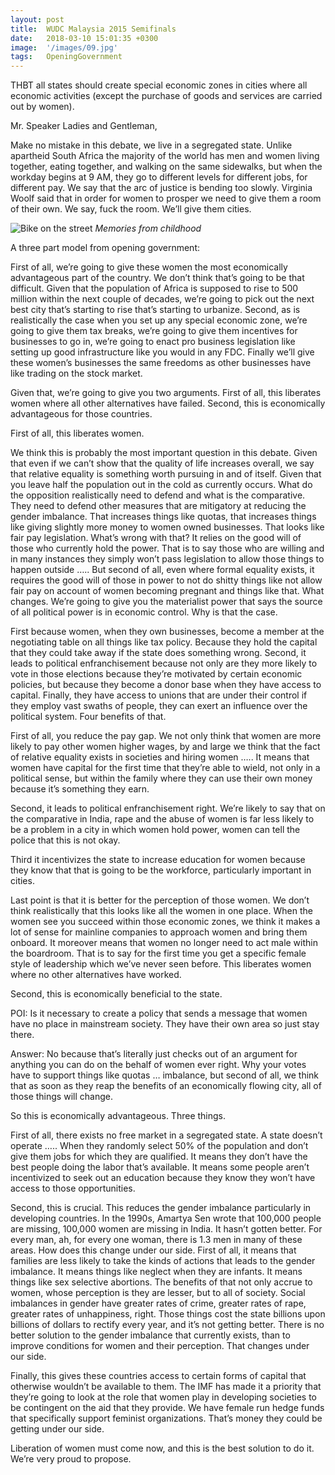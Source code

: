 ```yaml
---
layout: post
title:  WUDC Malaysia 2015 Semifinals
date:   2018-03-10 15:01:35 +0300
image:  '/images/09.jpg'
tags:   OpeningGovernment
---
```

THBT all states should create special economic zones in cities where all economic activities (except the purchase of goods and services are carried out by women).

Mr. Speaker Ladies and Gentleman,

Make no mistake in this debate, we live in a segregated state. Unlike apartheid South Africa the majority of the world has men and women living together, eating together, and walking on the same sidewalks, but when the workday begins at 9 AM, they go to different levels for different jobs, for different pay. We say that the arc of justice is bending too slowly. Virginia Woolf said that in order for women to prosper we need to give them a room of their own. We say, fuck the room. We’ll give them cities.

![Bike on the street]({{site.baseurl}}/images/11.jpg)
*Memories from childhood*

A three part model from opening government:

First of all, we’re going to give these women the most economically advantageous  part of the country. We don’t think that’s going to be that difficult. Given that the population of Africa is supposed to rise to 500 million within the next couple of decades, we’re going to pick out the next best city that’s starting to rise that’s starting to urbanize.  Second, as is realistically the case when you set up any special economic zone, we’re going to give them tax breaks, we’re going to give them incentives for businesses to go in, we’re going to enact pro business legislation like setting up good infrastructure like you would in any FDC. Finally we’ll give these women’s businesses the same freedoms as other businesses have like trading on the stock market.

Given that, we’re going to give you two arguments. First of all, this liberates women where all other alternatives have failed. Second, this is economically advantageous for those countries.

First of all, this liberates women.

We think this is probably the most important question in this debate. Given that even if we can’t show that the quality of life increases overall, we say that relative equality is something worth pursuing in and of itself. Given that you leave half the population out in the cold as currently occurs. What do the opposition realistically need to defend and what is the comparative. They need to defend other measures that are mitigatory at reducing the gender imbalance. That increases things like quotas, that increases things like giving slightly more money to women owned businesses. That looks like fair pay legislation. What’s wrong with that? It relies on the good will of those who currently hold the power. That is to say those who are willing and in many instances they simply won’t pass legislation to allow those things to happen outside ….. But second of all, even where formal equality exists, it requires the good will of those in power to not do shitty things like not allow fair pay on account of women becoming pregnant and things like that. What changes. We’re going to give you the materialist power that says the source of all political power is in economic control. Why is that the case.

First because women, when they own businesses, become a member at the negotiating table on all things like tax policy. Because they hold the capital that they could take away if the state does something wrong. Second, it leads to political enfranchisement because not only are they more likely to vote in those elections because they’re motivated by certain economic policies, but because they become a donor base when they have access to capital. Finally, they have access to unions that are under their control if they employ vast swaths of people, they can exert an influence over the political system. Four benefits of that.

First of all, you reduce the pay gap. We not only think that women are more likely to pay other women higher wages, by and large we think that the fact of relative equality exists in societies and hiring women ….. It means that women have capital for the first time that they’re able to wield, not only in a political sense, but within the family where they can use their own money because it’s something they earn.

Second, it leads to political enfranchisement right. We’re likely to say that on the comparative in India, rape and the abuse of women is far less likely to be a problem in a city in which women hold power, women can tell the police that this is not okay.

Third it incentivizes the state to increase education for women because they know that that is going to be the workforce, particularly important in cities.

Last point is that it is better for the perception of those women. We don’t think realistically that this looks like all the women in one place. When the women see you succeed within those economic zones, we think it makes a lot of sense for mainline companies to approach women and bring them onboard. It moreover means that women no longer need to act male within the boardroom. That is to say for the first time you get a specific female style of leadership which we’ve never seen before. This liberates women where no other alternatives have worked.

Second, this is economically beneficial to the state.

POI: Is it necessary to create a policy that sends a message that women have no place in mainstream society. They have their own area so just stay there.

Answer: No because that’s literally just checks out of an argument for anything you can do on the behalf of women ever right. Why your votes have to support things like quotas … imbalance, but second of all, we think that as soon as they reap the benefits of an economically flowing city, all of those things will change.

So this is economically advantageous. Three things.

First of all, there exists no free market in a segregated state. A state doesn’t operate ….. When they randomly select 50% of the population and don’t give them jobs for which they are qualified. It means they don’t have the best people doing the labor that’s available. It means some people aren’t incentivized to seek out an education because they know they won’t have access to those opportunities.

Second, this is crucial. This reduces the gender imbalance particularly in developing countries. In the 1990s, Amartya Sen wrote that 100,000 people are missing, 100,000 women are missing in India. It hasn’t gotten better. For every man, ah, for every one woman, there is 1.3 men in many of these areas. How does this change under our side. First of all, it means that families are less likely to take the kinds of actions that leads to the gender imbalance. It means things like neglect when they are infants. It means things like sex selective abortions. The benefits of that not only accrue to women, whose perception is they are lesser, but to all of society. Social imbalances in gender have greater rates of crime, greater rates of rape, greater rates of unhappiness, right. Those things cost the state billions upon billions of dollars to rectify every year, and it’s not getting better. There is no better solution to the gender imbalance that currently exists, than to improve conditions for women and their perception. That changes under our side.

Finally, this gives these countries access to certain forms of capital that otherwise wouldn’t be available to them. The IMF has made it a priority that they’re going to look at the role that women play in developing societies to be contingent on the aid that they provide. We have female run hedge funds that specifically support feminist organizations. That’s money they could be getting under our side.

Liberation of women must come now, and this is the best solution to do it. We’re very proud to propose.

